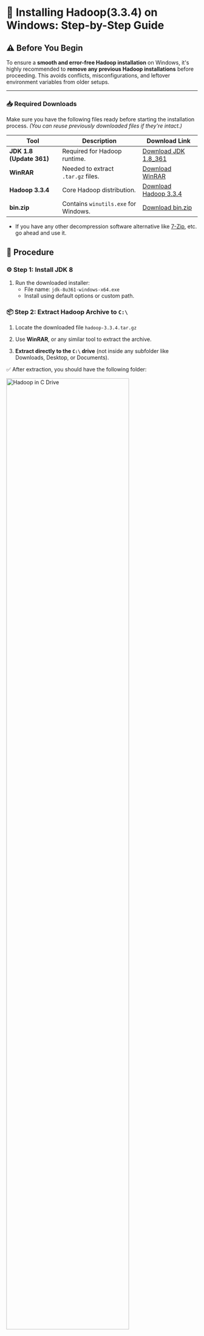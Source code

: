 # 🐘 Installing Hadoop(3.3.4) on Windows: Step-by-Step Guide

## ⚠️ Before You Begin

To ensure a **smooth and error-free Hadoop installation** on Windows, it's highly recommended to **remove any previous Hadoop installations** before proceeding. This avoids conflicts, misconfigurations, and leftover environment variables from older setups.

---

### 📥 Required Downloads

Make sure you have the following files ready before starting the installation process. _(You can reuse previously downloaded files if they're intact.)_

| Tool                     | Description                          | Download Link                   |
| ------------------------ | ------------------------------------ | ------------------------------- |
| **JDK 1.8 (Update 361)** | Required for Hadoop runtime.         | [Download JDK 1.8_361][jdk]     |
| **WinRAR**               | Needed to extract `.tar.gz` files.   | [Download WinRAR][winrar]       |
| **Hadoop 3.3.4**         | Core Hadoop distribution.            | [Download Hadoop 3.3.4][hadoop] |
| **bin.zip**              | Contains `winutils.exe` for Windows. | [Download bin.zip][binzip]      |

- If you have any other decompression software alternative like [7-Zip](https://www.7-zip.org/download.html), etc. go ahead and use it.



<!-- Link definitions -->

[jdk]: https://drive.google.com/file/d/1MG3shs65Zpb-ZR_11GUM3WD7VSoGENfQ/view
[winrar]: https://www.win-rar.com/fileadmin/winrar-versions/winrar/winrar-x64-620.exe
[hadoop]: https://hadoop.apache.org/release/3.3.4.html
[binzip]: https://github.com/Suriya2210/Installing_Hadoop_3.3.4_Win10-11NoWSL/raw/main/Resources/bin.zip

## 🔧 Procedure

### ⚙️ Step 1: Install JDK 8
1. Run the downloaded installer:
   - File name: `jdk-8u361-windows-x64.exe`
   - Install using default options or custom path.


### 📦 Step 2: Extract Hadoop Archive to `C:\`

1. Locate the downloaded file `hadoop-3.3.4.tar.gz`

2. Use **WinRAR**, or any similar tool to extract the archive.

3. **Extract directly to the `C:\` drive** (not inside any subfolder like Downloads, Desktop, or Documents).

✅ After extraction, you should have the following folder:

<p align="left">
  <img src="./screenshots/hadoopincdrive.png" alt="Hadoop in C Drive" width="80%"/>
</p>

### 🧩 Step 3: Set Environment Variables
   <br/>
1. Type `"Edit the system environment variables"` in the Start Menu. 
   > 📝 Make sure it is not `"Edit Environment variables for your account"`

   - Windows 11 Preview - <br /> <p align="left"><br/><img src="./screenshots/envVarwin11.png" width=80% ></p>
   - Windows 10 Preview - <br /> <p align="left"><br/><img src="./screenshots/EnvVarWin10.png" width=80% ></p>

2. Locate both sections:
   - **User variables for `%YOUR_USERNAME%`**
   - **System variables**
      - preview
       <p align="left"><br/><img src="./screenshots/environmentVariable.png" width=80% ></p>
   - Now create two environment variables with the following values in the before mentioned places:
      - Variable 1:
         - Variable name		: `JAVA_HOME`
         - Variable value	: `C:\Program Files\Java\jdk1.8.0_361` or the path of your preferred version
      - Variable 2:
         - Variable name		: `HADOOP_HOME`
         - Variable value	: `C:\hadoop-3.3.4` 
   - It should look like this after completion
      <p align="left"><br/><img src="./screenshots/afterEnvVar.png" width="80%"></p>

   - Now, under both the variable lists, open `Path` (either by double-clicking on it or select it and click `Edit`), add the following directories to the list and click on `OK`:
      -  `C:\Program Files\Java\jdk1.8.0_361\bin`
      -  `C:\hadoop-3.3.4\bin`
      -  `C:\hadoop-3.3.4\sbin`
   - It should look like this:
      - Preview: <br /> <p align="left"><img src="./screenshots/afterEnvVar.png" width=80%></p>

   - Click on `OK` again to close the environment variable window.



### 🗂️ Step 4: Add `winutils` Support for windows

To make Hadoop work properly on Windows, you need to add Windows-compatible binaries like `winutils.exe` to your Hadoop installation.

---
#### 🗃️ 1. Extract `bin.zip`
   - Locate the downloaded `bin.zip` file.
   - Use **WinRAR**, **7-Zip**, or any archive tool to extract it.
#### 📁 2. Paste `bin` into Hadoop Directory
   - Copy the **entire extracted `bin` folder**.
   - Paste it to `C:\hadoop-3.3.4`. Click on `✔️ Replace the files in the destination` when prompted.

### 🗂️ Step 5: Create Hadoop Data Directories
- Create a new folder in the following locations:
  - `data` in `C:\hadoop-3.3.4`
  - `namenode` in `C:\hadoop-3.3.4\data`
  - `datanode` in `C:\hadoop-3.3.4\data`

### 📝 Step 6: Configure `core-site.xml`
To configure the default file system path for Hadoop, you need to edit the `core-site.xml` file.

---
#### 1. Open the File `C:\hadoop-3.3.4\etc\hadoop\core-site.xml`
> Open the file with **Notepad** or **VSCode**

#### 2. Paste the configuration

```xml
<configuration>

   <property>
       <name>fs.defaultFS</name>
       <value>hdfs://localhost:9000</value>
   </property>

</configuration>
```

### 📝 Step 7: Configure `core-site.xml`
The `mapred-site.xml` file is used to configure the **MapReduce execution framework**.

---
#### 1. Open the File `C:\hadoop-3.3.4\etc\hadoop\mapred-site.xml`
> Open the file with **Notepad** or **VSCode**

#### 2. Paste the configuration

```xml
<configuration>

    <property>
        <name>mapreduce.framework.name</name>
        <value>yarn</value>
    </property>
 
 </configuration>
```

### 🗃️ Step 8: Configure `hdfs-site.xml`

The `hdfs-site.xml` file is used to configure settings related to the Hadoop Distributed File System (HDFS), such as replication and storage paths.

---
#### 1. Open the File `C:\hadoop-3.3.4\etc\hadoop\hdfs-site.xml`
> Open the file with **Notepad** or **VSCode**

#### 2. Paste the configuration

```xml
<configuration>

    <property>
        <name>dfs.replication</name>
        <value>1</value>
    </property>
 
    <property>
        <name>dfs.namenode.name.dir</name>
        <value>/hadoop-3.3.4/data/namenode</value>
    </property>
 
    <property>
        <name>dfs.datanode.data.dir</name>
        <value>/hadoop-3.3.4/data/datanode</value>
    </property>
 
 </configuration>
```

### 🔁 Step 9: Configure `yarn-site.xml`

The `yarn-site.xml` file contains configuration settings for **YARN** (Yet Another Resource Negotiator), which manages resource allocation in Hadoop.

---
#### 1. Open the File `C:\hadoop-3.3.4\etc\hadoop\hdfs-site.xml`
> Open the file with **Notepad** or **VSCode**

#### 2. Paste the configuration
```xml
   <configuration>

   <property>
        <name>yarn.nodemanager.aux-services</name>
        <value>mapreduce_shuffle</value>
   </property>

   <property>
        <name>yarn.nodemanager.auxservices.mapreduce.shuffle.class</name> 
        <value>org.apache.hadoop.mapred.ShuffleHandler</value>
   </property>

</configuration>
```

### 🧾 Step 10: Configure `hadoop-env.cmd`
This step ensures that Hadoop knows the correct path to your installed JDK and resolves user-related path issues on systems with spaces in usernames.

---
#### 1. Open the File `C:\hadoop-3.3.4\etc\hadoop\hadoop-env.cmd`
> Open the file with **Notepad** or **VSCode**

#### 2. Make the following changes
> Find your system username by running `whoami` or `echo %USERNAME%` (Windows) in the terminal.
  - Find `set JAVA_HOME=%JAVA_HOME%`
  - Replace it with `set JAVA_HOME=C:\Progra~1\Java\jdk1.8.0_361`
    - *Note:* You just have to replace the `%JAVA_HOME%` with the path specified above or the path to your preferred version. I gave it in full for easy searching.
  - *Mandatory:* For systems with usernames containing white-space (Ex: Hari Krishna) & ignore for those who don't:
    - Find `set HADOOP_IDENT_STRING=%USERNAME%`
    - Replace it with your `User` path but with the last letter of your username's first word replaced with `~1`. Example: `Hari Krishna` -> `Har~1`
      - Like `set HADOOP_IDENT_STRING=C:\User\Har~1` 
  - Save and close the editor

---
---

### ✅ Step 11: Verify Your Hadoop Installation

To confirm everything is set up correctly, follow these verification steps:

---

#### 🖥️ 1. Open Command Prompt

- Press `Win + S`, type `cmd`
- **Right-click** on **Command Prompt** and select **"Run as administrator"**

> ⚠️ Running as admin helps avoid permission issues during Hadoop startup.

- Preview <br/>

   <p align="left"><img src="./screenshots/cmdRunAsAdmin.png" width=80%></p>

---

- Run the command `hdfs` it should output like the one below:
  - Preview: <br /> 
      <p align="left"><img src="./screenshots/hdfs.png" width=80%></p>
  - If there is an `Error: JAVA_HOME is incorrectly set` message just after you run the command, you might have INCORRECTLY set the `Environment variable` or `Path` or `hadoop-env.cmd` steps. Go back and verify.

- Format namenode:
  - Run the command `hdfs namenode -format`
  - The output should be like in the following - [Link](./cmdOutput/namenodeFormatsuccess.txt)
  - Preview: <br /> 

      <p align="left"><img src="./screenshots/namenodeFormat.png" width=80%></p>


- Run the cluster
  - Execute the command `start-all.cmd` in the command prompt (CMD)
  - You should now get the following command prompt windows running:
    - Apache Hadoop Distribution - hadoop namenode
    - Apache Hadoop Distribution - hadoop datanode
    - Apache Hadoop Distribution - yarn resourcemanager
    - Apache Hadoop Distribution - yam nodemanager
  - You may get the following window during first-time use:
    - Preview (Reference): <br /> <p align="left"><img src="./screenshots/JavaFirewallPrompt.webp" width=80% ></p>
    - Tick both `Private networks...` and `Public networks...` and click on `Allow access`
  - Give it a few moments to initialize.
  - Preview
       <br /> <p align="left"><img src="./screenshots/Screenshot 2025-07-28 195250.png" width=80% ></p>
  
---
### Accessing the UI:

- If all the things done till now are verified, you may attempt to access the UI.
- Open your preferred browser and enter the following address:
  - For accessing ResourceManager web UI: http://localhost:8088
    - Preview: <br /> <p align="left"><img src="./screenshots/hadoopCluster.png" width=80% height=80%></p>
  - For accessing NameNode web UI: http://localhost:9870
    - Preview: <br /> <p align="left"><img src="./screenshots/hadoopNamenodeInfo.png" width=80% height=80%></p>


## 🛑 Stop Hadoop
```cmd
stop-all.cmd
```
